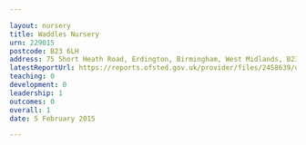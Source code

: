 ```yaml
---

layout: nursery
title: Waddles Nursery
urn: 229015
postcode: B23 6LH
address: 75 Short Heath Road, Erdington, Birmingham, West Midlands, B23 6LH
latestReportUrl: https://reports.ofsted.gov.uk/provider/files/2458639/urn/229015.pdf
teaching: 0
development: 0
leadership: 1
outcomes: 0
overall: 1
date: 5 February 2015

---
```

